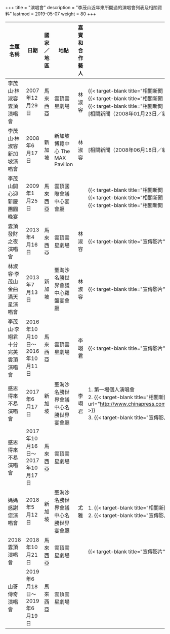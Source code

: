 +++
title = "演唱會"
description = "李茂山近年來所開過的演唱會列表及相關資料"
lastmod = 2019-05-07
weight = 80
+++

<style>
table th:nth-of-type(3) {
	width: 100px;
}
table th:nth-of-type(5) {
	width: 150px;
}
</style>

|主題名稱  | 日期  | 國家／地區	 | 地點 |  嘉賓和合作藝人	|備註
--------------|-------|------|------ |------|------
李茂山‧林淑容雲頂演唱會   | 2007年12月29日 |  馬來西亞 |   雲頂雲星劇場  | 林淑容 | {{< target-blank title="相關新聞（2007年06月09日／星洲網）" url="http://www.sinchew.com.my/node/395809" >}}<br>{{< target-blank title="相關新聞（2007年09月26日／星洲網）" url="http://www.sinchew.com.my/node/398293" >}}<br>{{< target-blank title="相關新聞（2007年09月26日／星洲日報）" url="http://www.sinchew.com.my/node/398295" >}}<br>[相關新聞（2008年01月23日／新浪娛樂）]({{%relref "news/2008/1.md"%}})
李茂山‧林淑容新加坡演唱會  | 2008年6月17日 |  新加坡 |   新加坡博覽中心 The MAX Pavilion  | 林淑容 |[相關新聞（2008年06月18日／新浪娛樂）]({{%relref "news/2008/3.md"%}})
李茂山開心迎新慶團圓晚宴  | 2009年1月25日 |  馬來西亞 |   雲頂國際會議中心宴會廳  | | {{< target-blank title="相關新聞（2008年12月17日／星洲網）" url="http://www.sinchew.com.my/node/425332" >}}<br>{{< target-blank title="相關新聞（2009年01月27日／星洲網）" url="http://www.sinchew.com.my/node/434738" >}}<br>{{< target-blank title="相關新聞（2009年01月28日／星洲網）" url="http://www.sinchew.com.my/node/434826" >}}
雲頂發財之夜演唱會   | 	2013年4月16日 |  馬來西亞 |   雲頂雲星劇場  | 林淑容 |{{< target-blank title="宣傳影片" url="https://v.youku.com/v_show/id_XNTk3MTI1OTky.html" >}}
林淑容‧李茂山金曲滿天星演唱會   | 2013年7月13日 |  新加坡 |   聖淘沙名勝世界會議中心羅盤宴會廳  | 林淑容 |{{< target-blank title="宣傳影片" url="https://www.youtube.com/watch?v=zXLErDxfyW0" >}}
李茂山‧李翊君十分完美雲頂演唱會   | 2016年10月10日～<br>2016年10月11日 |  馬來西亞 |   雲頂雲星劇場  | 李翊君 |{{< target-blank title="宣傳影片" url="https://www.facebook.com/watch/?v=10154414513405999" >}}
感恩得來不易演唱會   | 2017年6月17日 |  新加坡 |   聖淘沙名勝世界會議中心名勝世界宴會廳  | 李翊君 |1. 第一場個人演唱會<br>2. {{< target-blank title="相關新聞（2017年06月02日／中國報）" url="http://www.chinapress.com.my/20170602/%E6%9D%8E%E8%8C%82%E5%B1%B1%E9%A6%96%E5%80%8B%E5%94%B1%E7%8D%BB%E6%96%B0%E5%8A%A0%E5%9D%A1/" >}}<br>3. {{< target-blank title="宣傳影片" url="https://www.youtube.com/watch?v=cODdd-V5Fic" >}}
感恩得來不易演唱會   | 2017年10月16日～<br>2017年10月17日 |  馬來西亞 |   雲頂雲星劇場  | |
媽媽感謝您演唱會   | 2018年5月12日 |  新加坡 |   聖淘沙名勝世界會議中心名勝世界宴會廳  | 尤雅 |1. {{< target-blank title="相關新聞（2018年05月10日／新加坡聯合早報）" url="https://www.zaobao.com.sg/zentertainment/music/story20180510-857737" >}}<br>2. {{< target-blank title="宣傳影片" url="https://www.youtube.com/watch?v=4byrSdzSiq4" >}}
2018雲頂演唱會   | 2018年10月21日 |  馬來西亞 |   雲頂雲星劇場  | |{{< target-blank title="宣傳影片" url="https://www.facebook.com/ResortsWorldGenting/videos/288273078658676/" >}}
山哥傳奇演唱會   | 2019年6月18日～<br>2019年6月19日 |  馬來西亞 |   雲頂雲星劇場  | |